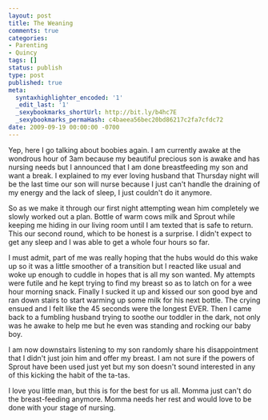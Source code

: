 ```yaml
---
layout: post
title: The Weaning
comments: true
categories:
- Parenting
- Quincy
tags: []
status: publish
type: post
published: true
meta:
  syntaxhighlighter_encoded: '1'
  _edit_last: '1'
  _sexybookmarks_shortUrl: http://bit.ly/b4hc7E
  _sexybookmarks_permaHash: c4baeea56bec20bd86217c2fa7cfdc72
date: 2009-09-19 00:00:00 -0700
---
```

Yep, here I go talking about boobies again.
I am currently awake at the wondrous hour of 3am because my beautiful precious son is awake and has nursing needs but I announced that I am done breastfeeding my son and want a break.  I explained to my ever loving husband that Thursday night will be the last time our son will nurse because I just can't handle the draining of my energy and the lack of sleep, I just couldn't do it anymore.  

So as we make it through our first night attempting wean him completely we slowly worked out a plan.  Bottle of warm cows milk and Sprout while keeping me hiding in our living room until I am texted that is safe to return.  This our second round, which to be honest is a surprise.  I didn't expect to get any sleep and I was able to get a whole four hours so far.  

I must admit, part of me was really hoping that the hubs would do this wake up so it was a little smoother of a transition but I reacted like usual and woke up enough to cuddle in hopes that is all my son wanted.  My attempts were futile and he kept trying to find my breast so as to latch on for a wee hour morning snack.  Finally I sucked it up and kissed our son good bye and ran down stairs to start warming up some milk for his next bottle.  The crying ensued and I felt like the 45 seconds were the longest EVER.  Then I came back to a fumbling husband trying to soothe our toddler in the dark, not only was he awake to help me but he even was standing and rocking our baby boy.  

I am now downstairs listening to my son randomly share his disappointment that I didn't just join him and offer my breast.  I am not sure if the powers of Sprout have been used just yet but my son doesn't sound interested in any of this kicking the habit of the ta-tas.  

I love you little man, but this is for the best for us all.  Momma just can't do the breast-feeding anymore.  Momma needs her rest and would love to be done with your stage of nursing.
